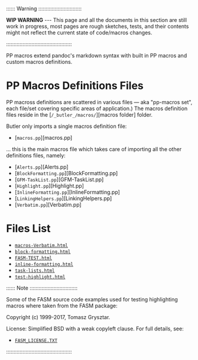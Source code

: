 :::::: Warning :::::::::::::::::::::::::::::

__WIP WARNING__ --- This page and all the documents in this section are still work in progress, most pages are rough sketches, tests, and their contents might not reflect the current state of code/macros changes.

::::::::::::::::::::::::::::::::::::::::::::

PP macros extend pandoc's markdown syntax with built in PP macros and custom macros definitions.

# PP Macros Definitions Files

PP macross definitions are scattered in various files — aka "pp-macros set", each file/set covering specific areas of application.) The macros definition files reside in the [`/_butler_/macros/`][macros folder] folder.

Butler only imports a single macros definition file:

- [`macros.pp`][macros.pp]

... this is the main macros file which takes care of importing all the other definitions files, namely:

- [`Alerts.pp`][Alerts.pp]
- [`BlockFormatting.pp`][BlockFormatting.pp]
- [`GFM-TaskList.pp`][GFM-TaskList.pp]
- [`Highlight.pp`][Highlight.pp]
- [`InlineFormatting.pp`][InlineFormatting.pp]
- [`LinkingHelpers.pp`][LinkingHelpers.pp]
- [`Verbatim.pp`][Verbatim.pp]


# Files List

- [`macros-Verbatim.html`](./macros-Verbatim.html)
- [`block-formatting.html`](./block-formatting.html)
- [`FASM-TEST.html`](./FASM-TEST.html)
- [`inline-formatting.html`](./inline-formatting.html)
- [`task-lists.html`](./task-lists.html)
- [`test-highlight.html`](./test-highlight.html)

:::::: Note ::::::::::::::::::::::::::::::::

Some of the FASM source code examples used for testing highlighting macros where taken from the FASM package:

Copyright (c) 1999-2017, Tomasz Grysztar.

License: Simplified BSD with a weak copyleft clause. For full details, see:

- [`FASM_LICENSE.TXT`](./FASM_LICENSE.TXT)

::::::::::::::::::::::::::::::::::::::::::::



